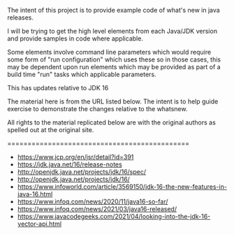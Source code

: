 The intent of this project is to provide example code of what's new in java releases.

I will be trying to get the high level elements from each Java/JDK version and provide samples in code where applicable.

Some elements involve command line parameters which would require some form of "run configuration" which uses these so in those cases, this may be dependent upon run elements which may be provided as part of a build time "run" tasks which applicable parameters.

This has updates relative to JDK 16

The material here is from the URL listed below. The intent is to help guide exercise to demonstrate the changes relative to the whatsnew.

All rights to the material replicated below are with the original authors as spelled out at the original site.

=============================================
- https://www.jcp.org/en/jsr/detail?id=391
- https://jdk.java.net/16/release-notes
- http://openjdk.java.net/projects/jdk/16/spec/
- http://openjdk.java.net/projects/jdk/16/
- https://www.infoworld.com/article/3569150/jdk-16-the-new-features-in-java-16.html
- https://www.infoq.com/news/2020/11/java16-so-far/
- https://www.infoq.com/news/2021/03/java16-released/
- https://www.javacodegeeks.com/2021/04/looking-into-the-jdk-16-vector-api.html
